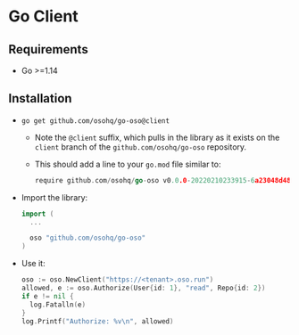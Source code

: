 # Go Client

## Requirements

- Go >=1.14

## Installation

- `go get github.com/osohq/go-oso@client`
  - Note the `@client` suffix, which pulls in the library as it exists on the
    `client` branch of the `github.com/osohq/go-oso` repository.
  - This should add a line to your `go.mod` file similar to:

    ```go
    require github.com/osohq/go-oso v0.0.0-20220210233915-6a23048d4884 // indirect
    ```

- Import the library:

  ```go
  import (
    ...

    oso "github.com/osohq/go-oso"
  )
  ```

- Use it:

  ```go
  oso := oso.NewClient("https://<tenant>.oso.run")
  allowed, e := oso.Authorize(User{id: 1}, "read", Repo{id: 2})
  if e != nil {
  	log.Fatalln(e)
  }
  log.Printf("Authorize: %v\n", allowed)
  ```
